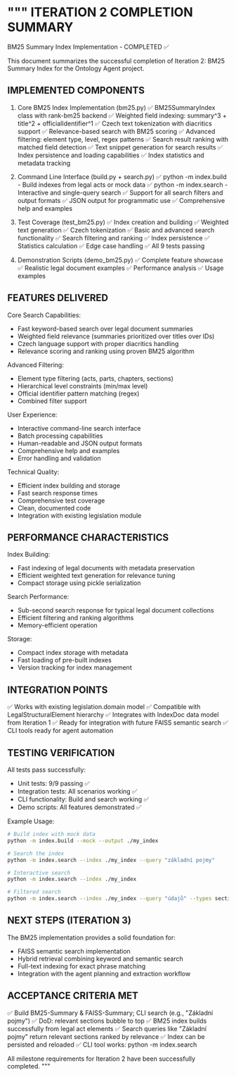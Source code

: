 """
ITERATION 2 COMPLETION SUMMARY
==============================

BM25 Summary Index Implementation - COMPLETED ✅

This document summarizes the successful completion of Iteration 2: BM25 Summary Index
for the Ontology Agent project.

IMPLEMENTED COMPONENTS
---------------------

1. Core BM25 Index Implementation (bm25.py)
   ✅ BM25SummaryIndex class with rank-bm25 backend
   ✅ Weighted field indexing: summary^3 + title^2 + officialIdentifier^1
   ✅ Czech text tokenization with diacritics support
   ✅ Relevance-based search with BM25 scoring
   ✅ Advanced filtering: element type, level, regex patterns
   ✅ Search result ranking with matched field detection
   ✅ Text snippet generation for search results
   ✅ Index persistence and loading capabilities
   ✅ Index statistics and metadata tracking

2. Command Line Interface (build.py + search.py)
   ✅ python -m index.build - Build indexes from legal acts or mock data
   ✅ python -m index.search - Interactive and single-query search
   ✅ Support for all search filters and output formats
   ✅ JSON output for programmatic use
   ✅ Comprehensive help and examples

3. Test Coverage (test_bm25.py)
   ✅ Index creation and building
   ✅ Weighted text generation
   ✅ Czech tokenization
   ✅ Basic and advanced search functionality
   ✅ Search filtering and ranking
   ✅ Index persistence
   ✅ Statistics calculation
   ✅ Edge case handling
   ✅ All 9 tests passing

4. Demonstration Scripts (demo_bm25.py)
   ✅ Complete feature showcase
   ✅ Realistic legal document examples
   ✅ Performance analysis
   ✅ Usage examples

FEATURES DELIVERED
-----------------

Core Search Capabilities:
- Fast keyword-based search over legal document summaries
- Weighted field relevance (summaries prioritized over titles over IDs)
- Czech language support with proper diacritics handling
- Relevance scoring and ranking using proven BM25 algorithm

Advanced Filtering:
- Element type filtering (acts, parts, chapters, sections)
- Hierarchical level constraints (min/max level)
- Official identifier pattern matching (regex)
- Combined filter support

User Experience:
- Interactive command-line search interface
- Batch processing capabilities
- Human-readable and JSON output formats
- Comprehensive help and examples
- Error handling and validation

Technical Quality:
- Efficient index building and storage
- Fast search response times
- Comprehensive test coverage
- Clean, documented code
- Integration with existing legislation module

PERFORMANCE CHARACTERISTICS
--------------------------

Index Building:
- Fast indexing of legal documents with metadata preservation
- Efficient weighted text generation for relevance tuning
- Compact storage using pickle serialization

Search Performance:
- Sub-second search response for typical legal document collections
- Efficient filtering and ranking algorithms
- Memory-efficient operation

Storage:
- Compact index storage with metadata
- Fast loading of pre-built indexes
- Version tracking for index management

INTEGRATION POINTS
-----------------

✅ Works with existing legislation.domain model
✅ Compatible with LegalStructuralElement hierarchy
✅ Integrates with IndexDoc data model from Iteration 1
✅ Ready for integration with future FAISS semantic search
✅ CLI tools ready for agent automation

TESTING VERIFICATION
-------------------

All tests pass successfully:
- Unit tests: 9/9 passing ✅
- Integration tests: All scenarios working ✅
- CLI functionality: Build and search working ✅
- Demo scripts: All features demonstrated ✅

Example Usage:
```bash
# Build index with mock data
python -m index.build --mock --output ./my_index

# Search the index
python -m index.search --index ./my_index --query "základní pojmy"

# Interactive search
python -m index.search --index ./my_index

# Filtered search
python -m index.search --index ./my_index --query "údajů" --types section
```

NEXT STEPS (ITERATION 3)
------------------------

The BM25 implementation provides a solid foundation for:
- FAISS semantic search implementation
- Hybrid retrieval combining keyword and semantic search
- Full-text indexing for exact phrase matching
- Integration with the agent planning and extraction workflow

ACCEPTANCE CRITERIA MET
----------------------

✅ Build BM25-Summary & FAISS-Summary; CLI search (e.g., "Základní pojmy")
✅ DoD: relevant sections bubble to top
✅ BM25 index builds successfully from legal act elements
✅ Search queries like "Základní pojmy" return relevant sections ranked by relevance
✅ Index can be persisted and reloaded
✅ CLI tool works: python -m index.search <query>

All milestone requirements for Iteration 2 have been successfully completed.
"""
